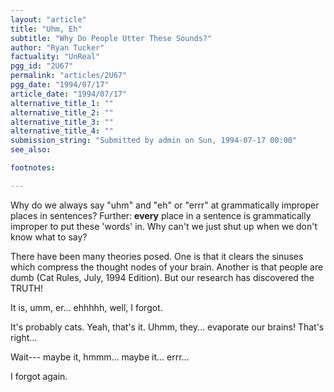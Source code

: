 ```yaml
---
layout: "article"
title: "Uhm, Eh"
subtitle: "Why Do People Utter These Sounds?"
author: "Ryan Tucker"
factuality: "UnReal"
pgg_id: "2U67"
permalink: "articles/2U67"
pgg_date: "1994/07/17"
article_date: "1994/07/17"
alternative_title_1: ""
alternative_title_2: ""
alternative_title_3: ""
alternative_title_4: ""
submission_string: "Submitted by admin on Sun, 1994-07-17 00:00"
see_also:

footnotes: 

---
```

<div>
<p>Why do we always say "uhm" and "eh" or "errr" at grammatically improper places in sentences? Further: <strong>every</strong> place in a sentence is grammatically improper to put these 'words' in. Why can't we just shut up when we don't know what to say?</p>
<p>There have been many theories posed. One is that it clears the sinuses which compress the thought nodes of your brain. Another is that people are dumb (Cat Rules, July, 1994 Edition). But our research has discovered the TRUTH!</p>
<p>It is, umm, er... ehhhhh, well, I forgot.</p>
<p>It's probably cats. Yeah, that's it. Uhmm, they... evaporate our brains! That's right...</p>
<p>Wait--- maybe it, hmmm... maybe it... errr...</p>
<p>I forgot again. <!--Amazon_CLS_IM_END--></p>
</div>

